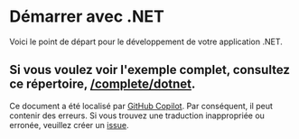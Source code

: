# Démarrer avec .NET

Voici le point de départ pour le développement de votre application .NET.

Si vous voulez voir l'exemple complet, consultez ce répertoire, [/complete/dotnet](../complete/dotnet/).
---

Ce document a été localisé par [GitHub Copilot](https://docs.github.com/copilot/about-github-copilot/what-is-github-copilot). Par conséquent, il peut contenir des erreurs. Si vous trouvez une traduction inappropriée ou erronée, veuillez créer un [issue](../../issues).
